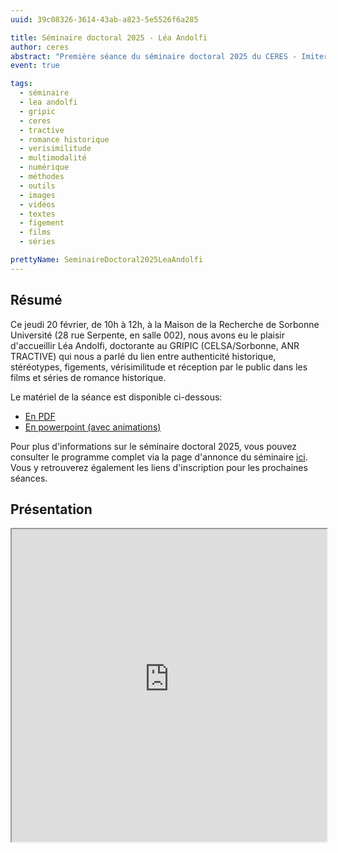 ```yaml
---
uuid: 39c08326-3614-43ab-a823-5e5526f6a285

title: Séminaire doctoral 2025 - Léa Andolfi
author: ceres
abstract: "Première séance du séminaire doctoral 2025 du CERES - Imiter pour mieux régner"
event: true

tags:
  - séminaire
  - lea andolfi
  - gripic
  - ceres
  - tractive
  - romance historique
  - verisimilitude
  - multimodalité
  - numérique
  - méthodes
  - outils
  - images
  - vidéos
  - textes
  - figement
  - films
  - séries

prettyName: SeminaireDoctoral2025LeaAndolfi
---
```


## Résumé
Ce jeudi 20 février, de 10h à 12h, à la Maison de la Recherche de Sorbonne Université (28 rue Serpente, en salle 002), nous avons eu le plaisir d'accueillir Léa Andolfi, doctorante au GRIPIC (CELSA/Sorbonne, ANR TRACTIVE) qui nous a parlé du lien entre authenticité historique, stéréotypes, figements, vérisimilitude et réception par le public dans les films et séries de romance historique.

Le matériel de la séance est disponible ci-dessous:
- [En PDF](SeminaireDoctoral2025LeaAndolfi.pdf)
- [En powerpoint (avec animations)](https://dropsu.sorbonne-universite.fr/s/9D9LQnp2pdP7ygw)


Pour plus d'informations sur le séminaire doctoral 2025, vous pouvez consulter le programme complet via la page d'annonce du séminaire [ici](https://ceres.sorbonne-universite.fr/SeminaireDoctoral2025/). Vous y retrouverez également les liens d'inscription pour les prochaines séances.


## Présentation

<iframe src="https://ceres.sorbonne-universite.fr/2dc4ae48e3d7567e6226857ece7795bf/SeminaireDoctoral2025LeaAndolfi.pdf" type="application/pdf" width="100%" height="500px">
    <p>Vous pouvez <a href="SeminaireDoctoral2025LeaAndolfi.pdf">télécharger le PDF</a>.</p>
</iframe>
